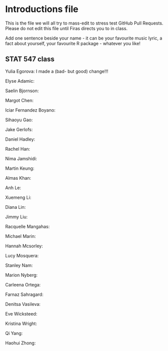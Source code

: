 # Introductions file

This is the file we will all try to mass-edit to stress test GitHub Pull Requests.
Please do not edit this file until Firas directs you to in class.

Add one sentence beside your name - it can be your favourite music lyric, a fact about yourself, your favourite R package - whatever you like!

## STAT 547 class

Yulia Egorova: I made a (bad- but good) change!!!

Elyse Adamic: 

Saelin Bjornson: 

Margot Chen: 

Iciar Fernandez Boyano: 

Sihaoyu Gao: 

Jake Gerlofs: 

Daniel Hadley: 

Rachel Han: 

Nima Jamshidi: 

Martin Keung: 

Almas Khan: 

Anh Le: 

Xuemeng Li: 

Diana Lin: 

Jimmy Liu: 

Racquelle Mangahas: 

Michael Marin: 

Hannah Mcsorley: 

Lucy Mosquera: 

Stanley Nam: 

Marion Nyberg: 

Carleena Ortega: 

Farnaz Sahragard: 

Denitsa Vasileva: 

Eve Wicksteed: 

Kristina Wright: 

Qi Yang: 

Haohui Zhong: 
